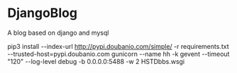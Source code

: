 # DjangoBlog
A blog based on django and mysql

pip3 install --index-url http://pypi.doubanio.com/simple/ -r requirements.txt --trusted-host=pypi.doubanio.com
gunicorn --name hh -k gevent --timeout "120" --log-level debug -b 0.0.0.0:5488 -w 2 HSTDbbs.wsgi